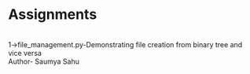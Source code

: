 # Assignments
<br>
1->file_management.py-Demonstrating file creation from binary tree and vice versa
<br>
Author- Saumya Sahu
